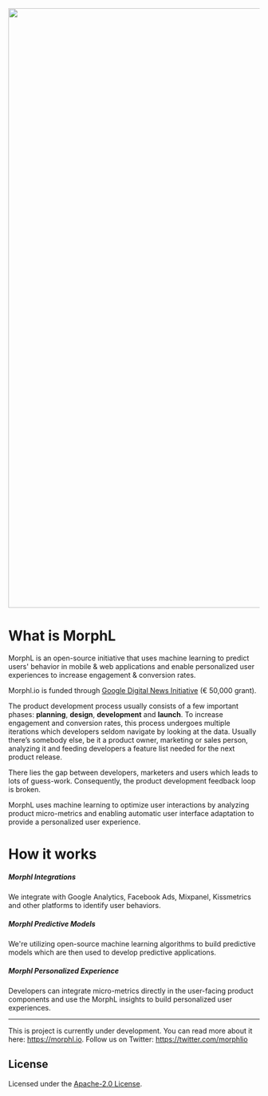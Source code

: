 <div align="center">
    <img src="https://raw.githubusercontent.com/Morphl-Project/media-kit/master/05%20-%20Banners/morphl-banner-color.png" style="width:1200px; height: auto;" />
</div>


# What is MorphL

MorphL is an open-source initiative that uses machine learning to predict users' behavior in mobile & web applications and enable personalized user experiences to increase engagement & conversion rates.

Morphl.io is funded through [Google Digital News Initiative](https://newsinitiative.withgoogle.com/dnifund/) (€ 50,000 grant).


The product development process usually consists of a few important phases: <strong>planning</strong>, <strong>design</strong>, <strong>development</strong> and <strong>launch</strong>. To increase engagement and conversion rates, this process undergoes multiple iterations which developers seldom navigate by looking at the data. Usually there’s somebody else, be it a product owner, marketing or sales person, analyzing it and feeding developers a feature list needed for the next product release. 

There lies the gap between developers, marketers and users which leads to lots of guess-work. Consequently, the product development feedback loop is broken. 

MorphL uses machine learning to optimize user interactions by analyzing product micro-metrics and enabling automatic user interface adaptation to provide a personalized user experience.


# How it works

##### Morphl Integrations
We integrate with Google Analytics, Facebook Ads, Mixpanel, Kissmetrics and other platforms to identify user behaviors.

##### Morphl Predictive Models
We're utilizing open-source machine learning algorithms to build predictive models which are then used to develop predictive applications.

##### Morphl Personalized Experience
Developers can integrate micro-metrics directly in the user-facing product components and use the MorphL insights to build personalized user experiences.

___
This is project is currently under development. You can read more about it here: https://morphl.io. Follow us on Twitter: https://twitter.com/morphlio

## License

Licensed under the [Apache-2.0 License](https://opensource.org/licenses/Apache2.0).
